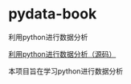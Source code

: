 # pydata-book
利用python进行数据分析

[利用python进行数据分析（源码）](https://github.com/wesm/pydata-book)

本项目旨在学习python进行数据分析